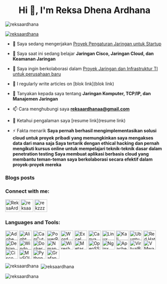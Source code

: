 <h1 align="center">Hi 👋, I'm Reksa Dhena Ardhana</h1>
<p align="left"> <img src="https://komarev.com/ghpvc/?username=reksaardhana&label=Profile%20views&color=0e75b6&style=flat" alt="reksaardhana" /> </p>

<p align="left"> <a href="https://github.com/ryo-ma/github-profile-trophy"><img src="https://github-profile-trophy.vercel.app/?username=reksaardhana" alt="reksaardhana" /></a> </p>


- 🔭 Saya sedang mengerjakan [Proyek Pengaturan Jaringan untuk Startup](https://brouwise.com)

- 🌱 Saya saat ini sedang belajar **Jaringan Cisco, Jaringan Cloud, dan Keamanan Jaringan**

- 👯 Saya ingin berkolaborasi dalam   [Proyek Jaringan dan Infrastruktur TI untuk perusahaan baru](https://github.com/reksaardhana/open-source-jaringan.git)

- 📝 I regularly write articles on [blok link](blok link)

- 💬 Tanyakan kepada saya tentang **Jaringan Komputer, TCP/IP, dan Manajemen Jaringan**

- 📫 Cara menghubungi saya **reksaardhanaa@gmail.com**

- 📄 Ketahui pengalaman saya [resume link](resume link)

- ⚡ Fakta menarik **Saya pernah berhasil mengimplementasikan solusi cloud untuk proyek pribadi yang memungkinkan saya mengakses data dari mana saja
Saya tertarik dengan ethical hacking dan pernah mengikuti kursus online untuk mempelajari teknik-teknik dasar dalam penetration testing
Saya membuat aplikasi berbasis cloud yang membantu teman-teman saya berkolaborasi secara efektif dalam proyek-proyek mereka**

### Blogs posts
<!-- BLOG-POST-LIST:START -->
<!-- BLOG-POST-LIST:END -->

<h3 align="left">Connect with me:</h3>
<p align="left">
<a href="https://twitter.com/ReksaArdhanaa" target="blank"><img align="center" src="https://toppng.com/public/uploads/preview/twitter-x-new-logo-round-icon-png-11692480241tdbz6jparr.webp" alt="ReksaArdhanaa" height="40" width="45" /></a>
<a href="https://fb.com/reksaa" target="blank"><img align="center" src="https://www.freeiconspng.com/uploads/facebook-logo-3.png" alt="reksaa" height="40" width="40" /></a>
<a href="https://instagram.com/rrekzzz" target="blank"><img align="center" src="https://raw.githubusercontent.com/rahuldkjain/github-profile-readme-generator/master/src/images/icons/Social/instagram.svg" alt="rekzzz" height="40" width="40" /></a>
</p>

<h3 align="left">Languages and Tools:</h3>
<p align="left">
<a href="#" title="Adobe Photoshop"><img align="center" src="https://upload.wikimedia.org/wikipedia/commons/thumb/2/20/Adobe_Photoshop_CC_icon.svg/1024px-Adobe_Photoshop_CC_icon.svg.png" alt="Adobe Photoshop" height="30" width="40" /></a>
<a href="#" title="Alight Motion"><img align="center" src="https://upload.wikimedia.org/wikipedia/en/thumb/e/ea/Alight_Motion_Logo.svg/1200px-Alight_Motion_Logo.svg.png" alt="Alight Motion" height="30" width="40" /></a>
<a href="#" title="CapCut"><img align="center" src="https://upload.wikimedia.org/wikipedia/en/thumb/d/db/CapCut_logo.png/1200px-CapCut_logo.png" alt="CapCut" height="30" width="40" /></a>
<a href="#" title="PowerPoint"><img align="center" src="https://upload.wikimedia.org/wikipedia/commons/thumb/5/51/Microsoft_Office_PowerPoint_%282019-2021%29.svg/1024px Microsoft_Office_PowerPoint_%282019-2021%29.svg.png" alt="PowerPoint" height="30" width="40" /></a>
<a href="#" title="Word"><img align="center" src="https://upload.wikimedia.org/wikipedia/commons/thumb/0/03/Microsoft_Office_Word_%282019-2021%29.svg/1024px-Microsoft_Office_Word_%282019-2021%29.svg.png" alt="Word" height="30" width="40" /></a>
<a href="#" title="Excel"><img align="center" src="https://upload.wikimedia.org/wikipedia/commons/thumb/8/81/Microsoft_Office_Excel_%282019-2021%29.svg/1024px-Microsoft_Office_Excel_%282019-2021%29.svg.png" alt="Excel" height="30" width="40" /></a>
<a href="#" title="Canva"><img align="center" src="https://upload.wikimedia.org/wikipedia/commons/thumb/3/3f/Canva_logo.png/1024px-Canva_logo.png" alt="Canva" height="30" width="40" /></a>
<a href="#" title="Linux"><img align="center" src="https://upload.wikimedia.org/wikipedia/commons/thumb/3/35/Linux_logo.png/1024px-Linux_logo.png" alt="Linux" height="30" width="40" /></a>
<a href="#" title="Kali Linux"><img align="center" src="https://www.kali.org/images/kali-logo.svg" alt="Kali Linux" height="30" width="40" /></a>
<a href="#" title="Ubuntu"><img align="center" src="https://assets.ubuntu.com/v1/3de05e26-ubuntu-logo32.png" alt="Ubuntu" height="30" width="40" /></a>
<a href="#" title="Red Hat"><img align="center" src="https://upload.wikimedia.org/wikipedia/commons/thumb/3/30/Red_Hat_logo.svg/1024px-Red_Hat_logo.svg.png" alt="Red Hat" height="30" width="40" /></a>
<a href="#" title="Debian"><img align="center" src="https://upload.wikimedia.org/wikipedia/commons/thumb/e/e9/Debian_logo.svg/1024px-Debian_logo.svg.png" alt="Debian" height="30" width="40" /></a>
<a href="#" title="Windows"><img align="center" src="https://upload.wikimedia.org/wikipedia/commons/thumb/2/20/Windows_logo_-_2021.svg/1024px-Windows_logo_-_2021.svg.png" alt="Windows" height="30" width="40" /></a>
<a href="#" title="Docker"><img align="center" src="https://www.docker.com/wp-content/uploads/2022/03/Docker-Logo.png" alt="Docker" height="30" width="40" /></a>
<a href="#" title="Nmap"><img align="center" src="https://nmap.org/images/nmap-logo.png" alt="Nmap" height="30" width="40" /></a>
<a href="#" title="Wireshark"><img align="center" src="https://www.wireshark.org/assets/logo/wire-logo.svg" alt="Wireshark" height="30" width="40" /></a>
<a href="#" title="Metasploit"><img align="center" src="https://www.metasploit.com/img/logos/metasploit.png" alt="Metasploit" height="30" width="40" /></a>
<a href="#" title="OpenSSL"><img align="center" src="https://www.openssl.org/images/openssl-logo.png" alt="OpenSSL" height="30" width="40" /></a>
<a href="#" title="Nginx"><img align="center" src="https://www.nginx.com/wp-content/uploads/2018/08/nginx_logo.png" alt="Nginx" height="30" width="40" /></a>
<a href="#" title="Apache"><img align="center" src="https://apache.org/images/asf_logo.png" alt="Apache" height="30" width="40" /></a>
<a href="#" title="VirtualBox"><img align="center" src="https://www.virtualbox.org/images/vbox_logo.png" alt="VirtualBox" height="30" width="40" /></a>
<a href="#" title="VMware"><img align="center" src="https://www.vmware.com/content/dam/digitalmarketing/vmware/en/images/logo/VMW_LOGO_RGB_POS.png" alt="VMware" height="30" width="40" /></a>
<a href="#" title="Cisco Packet Tracer"><img align="center" src="https://www.netacad.com/sites/default/files/styles/128x128/public/2021-01/cisco-packet-tracer.png" alt="Cisco Packet Tracer" height="30" width="40" /></a>
<a href="#" title="MySQL"><img align="center" src="https://www.mysql.com/common/logos/logo-mysql-170x115.png" alt="MySQL" height="30" width="40" /></a>
<a href="#" title="Python"><img align="center" src="https://www.python.org/community/logos/python-logo-master-v3-TM.png" alt="Python" height="30" width="40" /></a>
<a href="#" title="Grafana"><img align="center" src="https://grafana.com/static/assets/img/grafana_logo.svg" alt="Grafana" height="30" width="40" /></a>
</p>

<p><img align="left" src="https://github-readme-stats.vercel.app/api/top-langs?username=reksaardhana&show_icons=true&locale=en&layout=compact" alt="reksaardhana" /></p>

<p>&nbsp;<img align="center" src="https://github-readme-stats.vercel.app/api?username=reksaardhana&show_icons=true&locale=en" alt="reksaardhana" /></p>

<p><img align="center" src="https://github-readme-streak-stats.herokuapp.com/?user=reksaardhana&" alt="reksaardhana" /></p>

